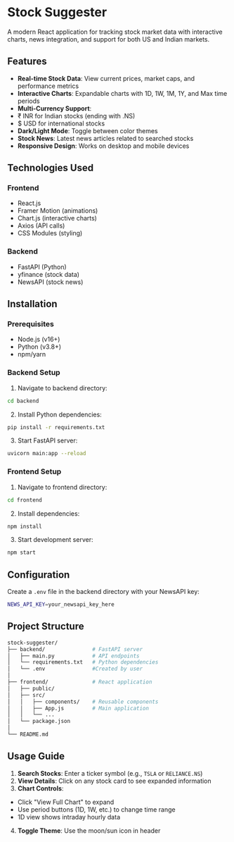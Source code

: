 # Stock Suggester 

A modern React application for tracking stock market data with interactive charts, news integration, and support for both US and Indian markets.

## Features 

- **Real-time Stock Data**: View current prices, market caps, and performance metrics
- **Interactive Charts**: Expandable charts with 1D, 1W, 1M, 1Y, and Max time periods
- **Multi-Currency Support**: 
 - ₹ INR for Indian stocks (ending with .NS)
 - $ USD for international stocks
- **Dark/Light Mode**: Toggle between color themes
- **Stock News**: Latest news articles related to searched stocks
- **Responsive Design**: Works on desktop and mobile devices

## Technologies Used 

### Frontend
- React.js
- Framer Motion (animations)
- Chart.js (interactive charts)
- Axios (API calls)
- CSS Modules (styling)

### Backend
- FastAPI (Python)
- yfinance (stock data)
- NewsAPI (stock news)

## Installation 

### Prerequisites
- Node.js (v16+)
- Python (v3.8+)
- npm/yarn

### Backend Setup
1. Navigate to backend directory:
  ```bash
  cd backend
  ```

2. Install Python dependencies:
  ```bash
  pip install -r requirements.txt
  ```

3. Start FastAPI server:
  ```bash
  uvicorn main:app --reload
  ```

### Frontend Setup
1. Navigate to frontend directory:
  ```bash
  cd frontend
  ```

2. Install dependencies:
  ```bash
  npm install
  ```

3. Start development server:
  ```bash
  npm start
  ```

## Configuration 
Create a `.env` file in the backend directory with your NewsAPI key:
```bash
NEWS_API_KEY=your_newsapi_key_here
```

## Project Structure 
```bash
stock-suggester/
├── backend/               # FastAPI server
│   ├── main.py            # API endpoints
│   └── requirements.txt   # Python dependencies
│   └── .env               #Created by user
│
├── frontend/              # React application
│   ├── public/
│   ├── src/
│   │   ├── components/    # Reusable components
│   │   ├── App.js         # Main application
│   │   └── ...            
│   └── package.json
│
└── README.md
```

## Usage Guide 
1. **Search Stocks**: Enter a ticker symbol (e.g., `TSLA` or `RELIANCE.NS`)
2. **View Details**: Click on any stock card to see expanded information
3. **Chart Controls**:
  * Click "View Full Chart" to expand
  * Use period buttons (1D, 1W, etc.) to change time range
  * 1D view shows intraday hourly data
4. **Toggle Theme**: Use the moon/sun icon in header
